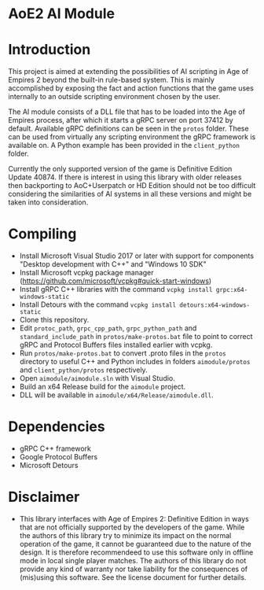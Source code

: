 # AoE2 AI Module

# Introduction
This project is aimed at extending the possibilities of AI scripting in Age of Empires 2 beyond the built-in rule-based system. This is mainly accomplished by exposing the fact and action functions that the game uses internally to an outside scripting environment chosen by the user.

The AI module consists of a DLL file that has to be loaded into the Age of Empires process, after which it starts a gRPC server on port 37412 by default. Available gRPC definitions can be seen in the `protos` folder. These can be used from virtually any scripting environment the gRPC framework is available on. A Python example has been provided in the `client_python` folder.

Currently the only supported version of the game is Definitive Edition Update 40874. If there is interest in using this library with older releases then backporting to AoC+Userpatch or HD Edition should not be too difficult considering the similarities of AI systems in all these versions and might be taken into consideration.

# Compiling
* Install Microsoft Visual Studio 2017 or later with support for components "Desktop development with C++" and "Windows 10 SDK"
* Install Microsoft vcpkg package manager (https://github.com/microsoft/vcpkg#quick-start-windows)
* Install gRPC C++ libraries with the command `vcpkg install grpc:x64-windows-static`
* Install Detours with the command `vcpkg install detours:x64-windows-static`
* Clone this repository.
* Edit `protoc_path`, `grpc_cpp_path`, `grpc_python_path` and `standard_include_path` in  `protos/make-protos.bat` file to point to correct gRPC and Protocol Buffers files installed earlier with vcpkg.
* Run `protos/make-protos.bat` to convert .proto files in the `protos` directory to useful C++ and Python includes in folders `aimodule/protos` and `client_python/protos` respectively.
* Open `aimodule/aimodule.sln` with Visual Studio.
* Build an x64 Release build for the `aimodule` project.
* DLL will be available in `aimodule/x64/Release/aimodule.dll`.

# Dependencies
* gRPC C++ framework
* Google Protocol Buffers
* Microsoft Detours

# Disclaimer
* This library interfaces with Age of Empires 2: Definitive Edition in ways that are not officially supported by the developers of the game. While the authors of this library try to minimize its impact on the normal operation of the game, it cannot be guaranteed due to the nature of the design. It is therefore recommendeed to use this software only in offline mode in local single player matches. The authors of this library do not provide any kind of warranty nor take liability for the consequences of (mis)using this software. See the license document for further details.
